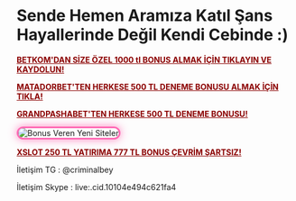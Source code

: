 # Sende Hemen Aramıza Katıl Şans Hayallerinde Değil Kendi Cebinde :)
<p> <a href="https://cutt.ly/ze5DePku" style="color: #8b0000; font-weight: bold;">BETKOM'DAN SİZE ÖZEL 1000 tl BONUS ALMAK İÇİN TIKLAYIN VE KAYDOLUN!</a></p>
<p> <a href="https://cutt.ly/xri9ci3i" style="color: #8b0000; font-weight: bold;">MATADORBET'TEN HERKESE 500 TL DENEME BONUSU ALMAK İÇİN TIKLA!</a></p>
<p> <a href="https://shortir.online/forksly" style="color: #8b0000; font-weight: bold;">GRANDPASHABET'TEN HERKESE 500 TL DENEME BONUSU!</a></p>
<img src="https://i.ibb.co/hJq6TJFy/photo-5963270381068470088-y.jpg" alt="Bonus Veren Yeni Siteler" style="max-width: 100%; border: 3px solid #ff69b4; border-radius: 15px; box-shadow: 0px 0px 15px rgba(255, 105, 180, 0.8);">
<p> <a href="https://cutt.ly/Mrqdjph7" style="color: #8b0000; font-weight: bold;">XSLOT 250 TL YATIRIMA 777 TL BONUS ÇEVRİM ŞARTSIZ!</a></p>

İletişim TG : @criminalbey <p>
İletişim Skype : live:.cid.10104e494c621fa4
